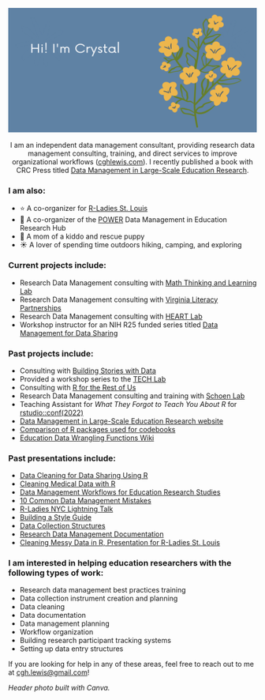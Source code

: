<img src='header.png' alt="banner"></img>

<p align="center">
I am an independent data management consultant, providing research data management consulting, training, and direct services to improve organizational workflows (<a href="cghlewis.com">cghlewis.com</a>). I recently published a book with CRC Press titled <a href= "https://datamgmtinedresearch.com/">Data Management in Large-Scale Education Research</a>.
</p>

### I am also:
- ⭐ A co-organizer for [R-Ladies St. Louis](https://www.meetup.com/rladies-st-louis/)  
- 🌟 A co-organizer of the [POWER](https://osf.io/ap3tk/) Data Management in Education Research Hub
- 💛 A mom of a kiddo and rescue puppy
- ☀️ A lover of spending time outdoors hiking, camping, and exploring

### Current projects include:
- Research Data Management consulting with [Math Thinking and Learning Lab](http://www.mtllabfsu.com/)
- Research Data Management consulting with [Virginia Literacy Partnerships](https://literacy.virginia.edu/)
- Research Data Management consulting with [HEART Lab](https://heartlab.psych.utah.edu/)
- Workshop instructor for an NIH R25 funded series titled [Data Management for Data Sharing](https://reporter.nih.gov/search/uObjqYwJ_EuWnUrlOOX0CA/project-details/10829613)
   
### Past projects include:
- Consulting with [Building Stories with Data](https://www.cararthompson.com/)
- Provided a workshop series to the [TECH Lab](https://www.cresp.udel.edu/affiliated-labs/teacher-emotions-characteristics-health-lab/)
- Consulting with [R for the Rest of Us](https://rfortherestofus.com/about/)  
- Research Data Management consulting and training with [Schoen Lab](https://www.schoenresearch.com/)
- Teaching Assistant for *What They Forgot to Teach You About R* for [rstudio::conf(2022)](https://www.rstudio.com/conference/)
- [Data Management in Large-Scale Education Research website](https://cghlewis.github.io/mpsi-data-training/)
- [Comparison of R packages used for codebooks](https://github.com/Cghlewis/codebook-pkg-comparison)
- [Education Data Wrangling Functions Wiki](https://github.com/Cghlewis/data-wrangling-functions/wiki)

### Past presentations include:
- [Data Cleaning for Data Sharing Using R](https://cghlewis.github.io/ncme-data-cleaning-workshop/)
- [Cleaning Medical Data with R](https://shannonpileggi.github.io/rmedicine-data-cleaning-2023/)
- [Data Management Workflows for Education Research Studies](https://docs.google.com/presentation/d/1OYi3E0C3DoB3aBPDErJZiUh9WL1kUgWbvoNtXWe47qM)
- [10 Common Data Management Mistakes](https://docs.google.com/presentation/d/1pzOmdbwQzGcDDpyFvYgkqbxm-BbEM-RBqI3pE9iJq-c)
- [R-Ladies NYC Lightning Talk](https://cghlewis.github.io/rladies-nyc-codebook-comparison/)
- [Building a Style Guide](https://cghlewis.github.io/mpsi-training3/#1)
- [Data Collection Structures](https://cghlewis.github.io/mpsi-training2/#1)
- [Research Data Management Documentation](https://cghlewis.github.io/mpsi-training1/)
- [Cleaning Messy Data in R, Presentation for R-Ladies St. Louis](https://github.com/Cghlewis/R-Ladies-STL-Cleaning-Data-R)

### I am interested in helping education researchers with the following types of work:

- Research data management best practices training
- Data collection instrument creation and planning
- Data cleaning
- Data documentation
- Data management planning
- Workflow organization
- Building research participant tracking systems
- Setting up data entry structures

If you are looking for help in any of these areas, feel free to reach out to me at cgh.lewis@gmail.com!

*Header photo built with Canva.*
